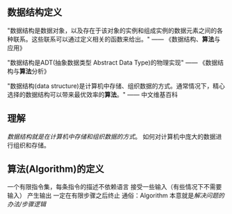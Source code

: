 ## 数据结构定义
"数据结构是数据对象，以及存在于该对象的实例和组成实例的数据元素之间的各种联系。这些联系可以通过定义相关的函数来给出。" —— 《数据结构、**算法**与应用》

"数据结构是ADT(抽象数据类型 Abstract Data Type)的物理实现" —— 《数据结构与**算法**分析》

"数据结构(data structure)是计算机中存储、组织数据的方式。通常情况下，精心选择的数据结构可以带来最优效率的**算法**。" —— 中文维基百科

## 理解
*数据结构就是在计算机中存储和组织数据的方式*。
如何对计算机中庞大的数据进行组织和存储。

## 算法(Algorithm)的定义
一个有限指令集，每条指令的描述不依赖语言
接受一些输入（有些情况下不需要输入）
产生输出
一定在有限步骤之后终止
通俗：Algorithm 本意就是*解决问题的办法/步骤逻辑*
